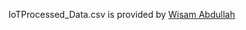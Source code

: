 IoTProcessed_Data.csv is provided by [Wisam Abdullah](https://www.kaggle.com/datasets/wisam1985/iot-agriculture-2024?resource=download)

